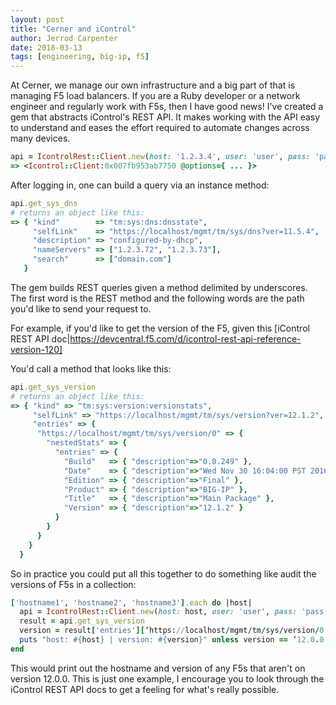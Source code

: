 ```yaml
---
layout: post
title: "Cerner and iControl"
author: Jerrod Carpenter
date: 2018-03-13
tags: [engineering, big-ip, f5]
---
```


At Cerner, we manage our own infrastructure and a big part of that is managing F5 load balancers. If you are a Ruby developer or a network engineer and regularly work with F5s, then I have good news! I've created a gem that abstracts iControl's REST API. It makes working with the API easy to understand and eases the effort required to automate changes across many devices.

```ruby
api = IcontrolRest::Client.new(host: '1.2.3.4', user: 'user', pass: 'pass', verify_cert: false)
=> <Icontrol::Client:0x007fb953ab7750 @options={ ... }>
```

After logging in, one can build a query via an instance method:
```ruby
api.get_sys_dns
# returns an object like this:
=> { "kind"        => "tm:sys:dns:dnsstate",
     "selfLink"    => "https://localhost/mgmt/tm/sys/dns?ver=11.5.4",
     "description" => "configured-by-dhcp",
     "nameServers" => ["1.2.3.72", "1.2.3.73"],
     "search"      => ["domain.com"]
   }
```

The gem builds REST queries given a method delimited by underscores. The first word is the REST method and the following words are the path you'd like to send your request to.

For example, if you'd like to get the version of the F5, given this [iControl REST API doc|https://devcentral.f5.com/d/icontrol-rest-api-reference-version-120]

You'd call a method that looks like this:

```ruby
api.get_sys_version
# returns an object like this:
=> { "kind" => "tm:sys:version:versionstats",
     "selfLink" => "https://localhost/mgmt/tm/sys/version?ver=12.1.2",
     "entries" => {
      "https://localhost/mgmt/tm/sys/version/0" => {
        "nestedStats" => {
          "entries" => {
            "Build"   => { "description"=>"0.0.249" },
            "Date"    => { "description"=>"Wed Nov 30 16:04:00 PST 2016" },
            "Edition" => { "description"=>"Final" },
            "Product" => { "description"=>"BIG-IP" },
            "Title"   => { "description"=>"Main Package" },
            "Version" => { "description"=>"12.1.2" }
          }
        }
      }
    }
  }
```

So in practice you could put all this together to do something like audit the versions of F5s in a collection:
```ruby
['hostname1', 'hostname2', 'hostname3'].each do |host|
  api = IcontrolRest::Client.new(host: host, user: 'user', pass: 'pass', verify_cert: false)
  result = api.get_sys_version
  version = result['entries'][‘https://localhost/mgmt/tm/sys/version/0’]['nestedStats']['entries']['Version']['description']
  puts "host: #{host} | version: #{version}" unless version == ‘12.0.0’
end
```

This would print out the hostname and version of any F5s that aren't on version 12.0.0. This is just one example, I encourage you to look through the iControl REST API docs to get a feeling for what's really possible.

